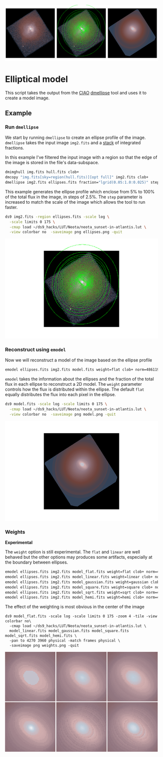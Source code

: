 ![ds9 image](ds9.png)

<!--
ds9 -geometry 1135x670 img2.fits -scale log -tile column \
  -scale limits 0 175 \
  -cmap load ~/ds9_hacks/LUT/Neota/neota_sunset-in-atlantis.lut \
  img2.fits -region ellipses.fits -scale limits 0 175 \
  model.fits -scale limits 0 175 \
  -view colorbar no  -saveimage png ds9.png -quit
-->


# Elliptical model

This script takes the output from the [CIAO](http://cxc.cfa.harvard.edu/ciao/index.html)
[dmellipse](http://cxc.cfa.harvard.edu/ciao/ahelp/dmellipse.html) tool
and uses it to create a model image.

## Example

### Run `dmellipse`

We start by running `dmellipse` to create an ellipse profile of 
the image.  `dmellipse` takes the input image `img2.fits` and a 
[stack](http://cxc.cfa.harvard.edu/ciao/ahelp/stack.html) of 
integrated fractions.  

In this example I've filtered the input image with a region so that
the edge of the image is stored in the file's data-subspace.

```bash
dmimghull img.fits hull.fits clob+
dmcopy "img.fits[sky=region(hull.fits)][opt full]" img2.fits clob+
dmellipse img2.fits ellipses.fits fraction="lgrid(0.05:1.0:0.025)" step=20 mode=h clob+
```

This example generates the ellipse profile which enclose from 5% to 100%
of the total flux in the image, in steps of 2.5%.  The `step` parameter is
increased to match the scale of the image which allows the tool to run
faster.

```bash
ds9 img2.fits -region ellipses.fits -scale log \
  -scale limits 0 175 \
  -cmap load ~/ds9_hacks/LUT/Neota/neota_sunset-in-atlantis.lut \
  -view colorbar no  -saveimage png ellipses.png -quit
```


![Ellipses](ellipses.png)


### Reconstruct using `emodel`

Now we will reconstruct a model of the image based on the 
ellipse profile

```bash
emodel ellipses.fits img2.fits model.fits weight=flat clob+ norm=486119
```

`emodel` takes the information about the ellipses and the fraction 
of the total flux in each ellipse to reconstruct a 2D model.  The `weight`
parameter controls how the flux is distributed within the ellipse.  The
default `flat` equally distributes the flux into each pixel in the ellipse.



```bash
ds9 model.fits -scale log -scale limits 0 175 \
  -cmap load ~/ds9_hacks/LUT/Neota/neota_sunset-in-atlantis.lut \
  -view colorbar no  -saveimage png model.png -quit
```

![Model](model.png)


### Weights

**Experimental**

The `weight` option is still experimental.  The `flat` and `linear` 
are well behaved but the other options may produces some artifacts, 
especially at the boundary between ellipses.

```bash
emodel ellipses.fits img2.fits model_flat.fits weight=flat clob+ norm=486119
emodel ellipses.fits img2.fits model_linear.fits weight=linear clob+ norm=486119
emodel ellipses.fits img2.fits model_gaussian.fits weight=gaussian clob+ norm=486119
emodel ellipses.fits img2.fits model_square.fits weight=square clob+ norm=486119
emodel ellipses.fits img2.fits model_sqrt.fits weight=sqrt clob+ norm=486119 
emodel ellipses.fits img2.fits model_hemi.fits weight=hemi clob+ norm=486119
```

The effect of the weighting is most obvious in the center of the
image


```
ds9 model_flat.fits -scale log -scale limits 0 175 -zoom 4 -tile -view colorbar no\
  -cmap load ~/ds9_hacks/LUT/Neota/neota_sunset-in-atlantis.lut \
  model_linear.fits model_gaussian.fits model_square.fits model_sqrt.fits model_hemi.fits \
  -pan to 4270 3960 physical -match frames physical \
  -saveimage png weights.png -quit
```

![weights](weights.png)


